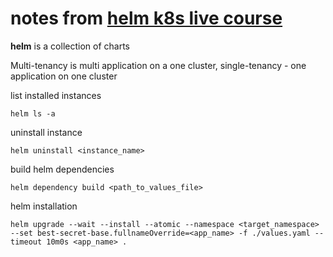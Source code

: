 # notes from [helm k8s live course](https://learning.oreilly.com/live-events/-/0636920074683/0636920096098/)

**helm** is a collection of charts 

Multi-tenancy is multi application on a one cluster, single-tenancy - one application on one cluster




list installed instances

```
helm ls -a
```

uninstall instance
```
helm uninstall <instance_name>
```

build helm dependencies
```
helm dependency build <path_to_values_file>
```

helm installation
```
helm upgrade --wait --install --atomic --namespace <target_namespace> --set best-secret-base.fullnameOverride=<app_name> -f ./values.yaml --timeout 10m0s <app_name> .
```
